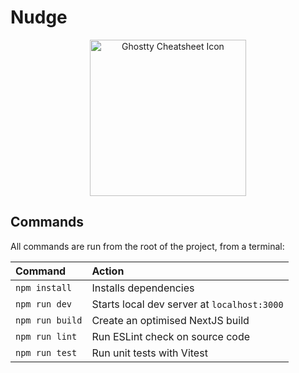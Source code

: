 # Nudge

<p align="center"><img src="/public/favicon.ico" alt="Ghostty Cheatsheet Icon" width="250"/></p>

## Commands

All commands are run from the root of the project, from a terminal:

| Command         | Action                                      |
| :-------------- | :------------------------------------------ |
| `npm install`   | Installs dependencies                       |
| `npm run dev`   | Starts local dev server at `localhost:3000` |
| `npm run build` | Create an optimised NextJS build            |
| `npm run lint`  | Run ESLint check on source code             |
| `npm run test`  | Run unit tests with Vitest                  |
